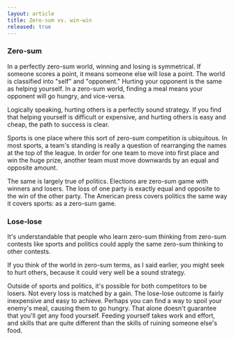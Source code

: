 ```yaml
---
layout: article
title: Zero-sum vs. win-win
released: true
---
```


### Zero-sum

In a perfectly zero-sum world, winning and losing is symmetrical.  If
someone scores a point, it means someone else will lose a point.  The
world is classified into "self" and "opponent."  Hurting your opponent
is the same as helping yourself. In a zero-sum world, finding a meal
means your opponent will go hungry, and vice-versa.

Logically speaking, hurting others is a perfectly sound strategy.  If
you find that helping yourself is difficult or expensive, and hurting
others is easy and cheap, the path to success is clear.

Sports is one place where this sort of zero-sum competition is
ubiquitous.  In most sports, a team's standing is really a question of
rearranging the names at the top of the league. In order for one team
to move into first place and win the huge prize, another team must
move downwards by an equal and opposite amount.

The same is largely true of politics. Elections are zero-sum game with
winners and losers. The loss of one party is exactly equal and
opposite to the win of the other party. The American press covers
politics the same way it covers sports: as a zero-sum game.



### Lose-lose

It's understandable that people who learn zero-sum thinking from
zero-sum contests like sports and politics could apply the same
zero-sum thinking to other contests.

If you think of the world in zero-sum terms, as I said earlier, you
might seek to hurt others, because it could very well be a sound strategy.

Outside of sports and politics, it's possible for both competitors to
be losers. Not every loss is matched by a gain. The lose-lose outcome
is fairly inexpensive and easy to achieve.  Perhaps you can find a way
to spoil your enemy's meal, causing them to go hungry. That alone
doesn't guarantee that you'll get any food yourself. Feeding yourself
takes work and effort, and skills that are quite different than the
skills of ruining someone else's food.


